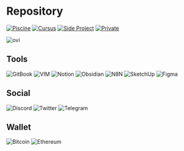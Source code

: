 
<h1> Repository </h1>

[<img alt="Piscine" 			src="https://img.shields.io/badge/-Piscine-3DDC84?logo=42&logoColor=white"/>](https://github.com/Madness807/42_Piscine)
[<img alt="Cursus" 			src="https://img.shields.io/badge/-Cursus-3DDC84?logo=42&logoColor=white"/>](https://github.com/Madness807/42_Lausanne#42-lausanne)
[<img alt="Side Project" 		src="https://img.shields.io/badge/-Side Project-3DDC84?logo=42&logoColor=white"/>](https://github.com/Madness807/42_Side_Project)
[<img alt="Private" 			src="https://img.shields.io/badge/-Private-3DDC84?logoColor=white"/>](https://github.com/Madness807/Private)

<img src="https://github-readme-stats.vercel.app/api/top-langs?username=madness807&show_icons=true&locale=en&layout=compact&theme=chartreuse-dark" alt="ovi" />
<h2> Tools </h2>
<p>
  	<img alt="GitBook" 		src="https://img.shields.io/badge/-GitBook-3884FF?logo=Gitbook&logoColor=white"/>
	<img alt="VIM" 			src="https://img.shields.io/badge/-VIM-019733?logo=VIM&logoColor=white"/>
	<img alt="Notion" 		src="https://img.shields.io/badge/-Notion-000000?logo=Notion&logoColor=white"/>
	<img alt="Obsidian" 		src="https://img.shields.io/badge/-Obsidian-483699?logo=Obsidian&logoColor=white"/>
	<img alt="N8N" 			src="https://img.shields.io/badge/-N8N-red"/>	
	<img alt="SketchUp" 		src="https://img.shields.io/badge/-SketchUp-005F9E?logo=SketchUp&logoColor=white"/>
	<img alt="Figma" 		src="https://img.shields.io/badge/-Figma-F24E1E?logo=Figma&logoColor=white"/>
	
</p>
<h2> Social </h2>
<p>
 	<img alt="Discord" 		src="https://img.shields.io/badge/-Discord-5865F2?logo=Discord&logoColor=white"/>
	<img alt="Twitter" 		src="https://img.shields.io/badge/-Twitter-1DA1F2?logo=Twitter&logoColor=white"/>
	<img alt="Telegram" 		src="https://img.shields.io/badge/-Telegram-26A5E4?logo=Telegram&logoColor=white"/>
</p>

<h2> Wallet </h2>
<p>
	<img alt="Bitcoin" 		src="https://img.shields.io/badge/-Bitcoin-F7931A?logo=Bitcoin&logoColor=white"/>
 	<img alt="Ethereum" 		src="https://img.shields.io/badge/-Ethereum-3C3C3D?logo=Ethereum&logoColor=white"/>	
</p>
